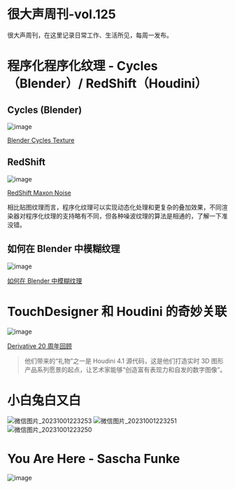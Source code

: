# 很大声周刊-vol.125
很大声周刊，在这里记录日常工作、生活所见，每周一发布。

# 程序化程序化纹理 - Cycles（Blender）/ RedShift（Houdini）

## Cycles (Blender)
![image](https://github.com/hendasheng/HenDaShengWeekly/assets/20842136/30fba136-b09b-4648-a223-5cfd0adc0081)

[Blender Cycles Texture](https://docs.blender.org/manual/en/3.6/render/shader_nodes/textures/musgrave.html)

## RedShift
![image](https://github.com/hendasheng/HenDaShengWeekly/assets/20842136/b9dd3b88-09c8-4bc1-91db-78ad9524217b)

[RedShift Maxon Noise](https://help.maxon.net/r3d/cinema/en-us/Content/html/Maxon+Noise.html)

相比贴图纹理而言，程序化纹理可以实现动态化处理和更复杂的叠加效果，不同渲染器对程序化纹理的支持略有不同，但各种噪波纹理的算法是相通的，了解一下准没错。

## 如何在 Blender 中模糊纹理
![image](https://github.com/hendasheng/HenDaShengWeekly/assets/20842136/907aa613-35a4-4ad9-98e5-2b19babf5758)

[如何在 Blender 中模糊纹理](https://www.artstation.com/blogs/bjayers/zBNW/how-to-blur-a-texture-in-blender)

# TouchDesigner 和 Houdini 的奇妙关联
![image](https://github.com/hendasheng/HenDaShengWeekly/assets/20842136/0f27d8af-a56a-429a-a266-b7d262841cf8)

[Derivative 20 周年回顾](https://derivative.ca/community-post/derivative-20-year-retrospective-part-1/62571)

> 他们带来的“礼物”之一是 Houdini 4.1 源代码，这是他们打造实时 3D 图形产品系列愿景的起点，让艺术家能够“创造富有表现力和自发的数字图像”。 

# 小白兔白又白
![微信图片_20231001223253](https://github.com/hendasheng/HenDaShengWeekly/assets/20842136/03954a44-a0a7-4b82-ae29-4a8ed26ec4c6)
![微信图片_20231001223251](https://github.com/hendasheng/HenDaShengWeekly/assets/20842136/796da500-7233-4cb4-87a3-aaad5f741307)
![微信图片_20231001223250](https://github.com/hendasheng/HenDaShengWeekly/assets/20842136/ae42180f-9de2-477f-82f4-ec248249bf41)

# You Are Here - Sascha Funke
![image](https://github.com/hendasheng/HenDaShengWeekly/assets/20842136/b9290c86-10e0-40fe-bdfc-f7b3b20c0b7b)
